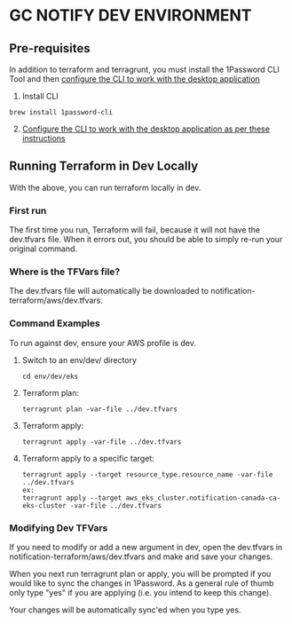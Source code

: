 # GC NOTIFY DEV ENVIRONMENT

## Pre-requisites
In addition to terraform and terragrunt, you must install the 1Password CLI Tool and then [configure the CLI to work with the desktop application](https://developer.1password.com/docs/cli/get-started/#step-2-turn-on-the-1password-desktop-app-integration)
1. Install CLI
  ```shell
  brew install 1password-cli
  ```
2. [Configure the CLI to work with the desktop application as per these instructions](https://developer.1password.com/docs/cli/get-started/#step-2-turn-on-the-1password-desktop-app-integration)

## Running Terraform in Dev Locally

With the above, you can run terraform locally in dev.

### First run

The first time you run, Terraform will fail, because it will not have the dev.tfvars file. When it errors out, you should be able to simply re-run your original command.

### Where is the TFVars file?

The dev.tfvars file will automatically be downloaded to notification-terraform/aws/dev.tfvars. 

### Command Examples

To run against dev, ensure your AWS profile is dev.

1. Switch to an env/dev/<resource> directory
    ```shell
    cd env/dev/eks 
    ```
2. Terraform plan:
    ```shell
    terragrunt plan -var-file ../dev.tfvars 
    ```
3. Terraform apply:
    ```shell
    terragrunt apply -var-file ../dev.tfvars 
    ```
4. Terraform apply to a specific target:
    ```shell
    terragrunt apply --target resource_type.resource_name -var-file ../dev.tfvars 
    ex:
    terragrunt apply --target aws_eks_cluster.notification-canada-ca-eks-cluster -var-file ../dev.tfvars 
    ```
### Modifying Dev TFVars

If you need to modify or add a new argument in dev, open the dev.tfvars in notification-terraform/aws/dev.tfvars and make and save your changes.

When you next run terragrunt plan or apply, you will be prompted if you would like to sync the changes in 1Password. As a general rule of thumb only type "yes" if you are applying (i.e. you intend to keep this change).

Your changes will be automatically sync'ed when you type yes.
